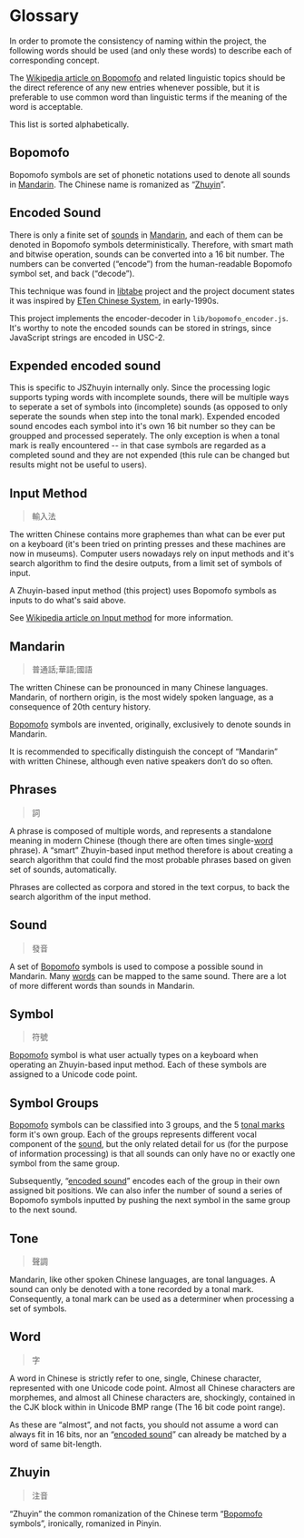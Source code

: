 # Glossary

In order to promote the consistency of naming within the project, the following words should be used (and only these words) to describe each of corresponding concept.

The [Wikipedia article on Bopomofo](https://en.wikipedia.org/wiki/Bopomofo) and related linguistic topics should be the direct reference of any new entries whenever possible, but it is preferable to use common word than linguistic terms if the meaning of the word is acceptable.

This list is sorted alphabetically.

## Bopomofo

Bopomofo symbols are set of phonetic notations used to denote all sounds in [Mandarin](#mandarin). The Chinese name is romanized as “[Zhuyin](#zhuyin)”.

## Encoded Sound

There is only a finite set of [sounds](#sound) in [Mandarin](#mandarin), and each of them can be denoted in Bopomofo symbols deterministically.
Therefore, with smart math and bitwise operation, sounds can be converted into a 16 bit number.
The numbers can be converted (“encode”) from the human-readable Bopomofo symbol set, and back (“decode”).

This technique was found in [libtabe](http://sourceforge.net/projects/libtabe/) project and the project document states it was inspired by [ETen Chinese System](https://en.wikipedia.org/wiki/ETen_Chinese_System), in early-1990s.

This project implements the encoder-decoder in `lib/bopomofo_encoder.js`.
It's worthy to note the encoded sounds can be stored in strings, since JavaScript strings are encoded in USC-2.

## Expended encoded sound

This is specific to JSZhuyin internally only.
Since the processing logic supports typing words with incomplete sounds, there will be multiple ways to seperate a set of symbols into (incomplete) sounds (as opposed to only seperate the sounds when step into the tonal mark).
Expended encoded sound encodes each symbol into it's own 16 bit number so they can be groupped and processed seperately.
The only exception is when a tonal mark is really encountered -- in that case symbols are regarded as a completed sound and they are not expended (this rule can be changed but results might not be useful to users).

## Input Method

> 輸入法

The written Chinese contains more graphemes than what can be ever put on a keyboard (it's been tried on printing presses and these machines are now in museums).
Computer users nowadays rely on input methods and it's search algorithm to find the desire outputs, from a limit set of symbols of input.

A Zhuyin-based input method (this project) uses Bopomofo symbols as inputs to do what's said above.

See [Wikipedia article on Input method](https://en.wikipedia.org/wiki/Input_method) for more information.

## Mandarin

> 普通話;華語;國語

The written Chinese can be pronounced in many Chinese languages. Mandarin, of northern origin, is the most widely spoken language, as a consequence of 20th century history.

[Bopomofo](#bopomofo) symbols are invented, originally, exclusively to denote sounds in Mandarin.

It is recommended to specifically distinguish the concept of “Mandarin” with written Chinese, although even native speakers don‘t do so often.

## Phrases

> 詞

A phrase is composed of multiple words, and represents a standalone meaning in modern Chinese (though there are often times single-[word](#word) phrase).
A “smart” Zhuyin-based input method therefore is about creating a search algorithm that could find the most probable phrases based on given set of sounds, automatically.

Phrases are collected as corpora and stored in the text corpus, to back the search algorithm of the input method.

## Sound

> 發音

A set of [Bopomofo](#bopomofo) symbols is used to compose a possible sound in Mandarin.
Many [words](#word) can be mapped to the same sound.
There are a lot of more different words than sounds in Mandarin.

## Symbol

> 符號

[Bopomofo](#bopomofo) symbol is what user actually types on a keyboard when operating an Zhuyin-based input method. Each of these symbols are assigned to a Unicode code point.

## Symbol Groups

[Bopomofo](#bopomofo) symbols can be classified into 3 groups, and the 5 [tonal marks](#tone) form it's own group.
Each of the groups represents different vocal component of the [sound](#sound), but the only related detail for us (for the purpose of information processing) is that all sounds can only have no or exactly one symbol from the same group.

Subsequently, “[encoded sound](#encoded-sound)” encodes each of the group in their own assigned bit positions.
We can also infer the number of sound a series of Bopomofo symbols inputted by pushing the next symbol in the same group to the next sound.

## Tone

> 聲調

Mandarin, like other spoken Chinese languages, are tonal languages.
A sound can only be denoted with a tone recorded by a tonal mark.
Consequently, a tonal mark can be used as a determiner when processing a set of symbols.

## Word

> 字

A word in Chinese is strictly refer to one, single, Chinese character, represented with one Unicode code point.
Almost all Chinese characters are morphemes, and almost all Chinese characters are, shockingly, contained in the CJK block within in Unicode BMP range (The 16 bit code point range).

As these are “almost”, and not facts, you should not assume a word can always fit in 16 bits, nor an “[encoded sound](#encoded-sound)” can already be matched by a word of same bit-length.

## Zhuyin

> 注音

“Zhuyin” the common romanization of the Chinese term “[Bopomofo](#bopomofo) symbols”, ironically, romanized in Pinyin.
